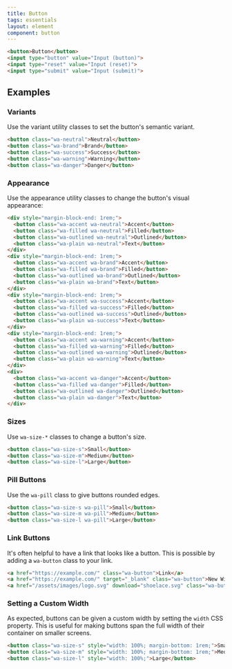 ```yaml
---
title: Button
tags: essentials
layout: element
component: button
---
```


```html {.example}
<button>Button</button>
<input type="button" value="Input (button)">
<input type="reset" value="Input (reset)">
<input type="submit" value="Input (submit)">
```

## Examples

### Variants

Use the variant utility classes to set the button's semantic variant.

```html {.example}
<button class="wa-neutral">Neutral</button>
<button class="wa-brand">Brand</button>
<button class="wa-success">Success</button>
<button class="wa-warning">Warning</button>
<button class="wa-danger">Danger</button>
```

### Appearance

Use the appearance utility classes to change the button's visual appearance:

```html {.example}
<div style="margin-block-end: 1rem;">
  <button class="wa-accent wa-neutral">Accent</button>
  <button class="wa-filled wa-neutral">Filled</button>
  <button class="wa-outlined wa-neutral">Outlined</button>
  <button class="wa-plain wa-neutral">Text</button>
</div>
<div style="margin-block-end: 1rem;">
  <button class="wa-accent wa-brand">Accent</button>
  <button class="wa-filled wa-brand">Filled</button>
  <button class="wa-outlined wa-brand">Outlined</button>
  <button class="wa-plain wa-brand">Text</button>
</div>
<div style="margin-block-end: 1rem;">
  <button class="wa-accent wa-success">Accent</button>
  <button class="wa-filled wa-success">Filled</button>
  <button class="wa-outlined wa-success">Outlined</button>
  <button class="wa-plain wa-success">Text</button>
</div>
<div style="margin-block-end: 1rem;">
  <button class="wa-accent wa-warning">Accent</button>
  <button class="wa-filled wa-warning">Filled</button>
  <button class="wa-outlined wa-warning">Outlined</button>
  <button class="wa-plain wa-warning">Text</button>
</div>
<div>
  <button class="wa-accent wa-danger">Accent</button>
  <button class="wa-filled wa-danger">Filled</button>
  <button class="wa-outlined wa-danger">Outlined</button>
  <button class="wa-plain wa-danger">Text</button>
</div>
```

### Sizes

Use `wa-size-*` classes to change a button's size.

```html {.example}
<button class="wa-size-s">Small</button>
<button class="wa-size-m">Medium</button>
<button class="wa-size-l">Large</button>
```

### Pill Buttons

Use the `wa-pill` class to give buttons rounded edges.

```html {.example}
<button class="wa-size-s wa-pill">Small</button>
<button class="wa-size-m wa-pill">Medium</button>
<button class="wa-size-l wa-pill">Large</button>
```

### Link Buttons

It's often helpful to have a link that looks like a button.
This is possible by adding a `wa-button` class to your link.

```html {.example}
<a href="https://example.com/" class="wa-button">Link</a>
<a href="https://example.com/" target="_blank" class="wa-button">New Window</a>
<a href="/assets/images/logo.svg" download="shoelace.svg" class="wa-button">Download</a>
```

### Setting a Custom Width

As expected, buttons can be given a custom width by setting the `width` CSS property. This is useful for making buttons span the full width of their container on smaller screens.

```html {.example}
<button class="wa-size-s" style="width: 100%; margin-bottom: 1rem;">Small</button>
<button class="wa-size-m" style="width: 100%; margin-bottom: 1rem;">Medium</button>
<button class="wa-size-l" style="width: 100%;">Large</button>
```
<!--

### Loading

Use the `loading` attribute to make a button busy. The width will remain the same as before, preventing adjacent elements from moving around.

```html {.example}
<button class="wa-brand" loading>Brand</button>
<button class="wa-success" loading>Success</button>
<button class="wa-neutral" loading>Neutral</button>
<button class="wa-warning" loading>Warning</button>
<button class="wa-danger" loading>Danger</button>
```

### Disabled

Use the `disabled` attribute to disable a button.

```html {.example}
<button class="wa-brand" disabled>Brand</button>
<button class="wa-success" disabled>Success</button>
<button class="wa-neutral" disabled>Neutral</button>
<button class="wa-warning" disabled>Warning</button>
``` -->
